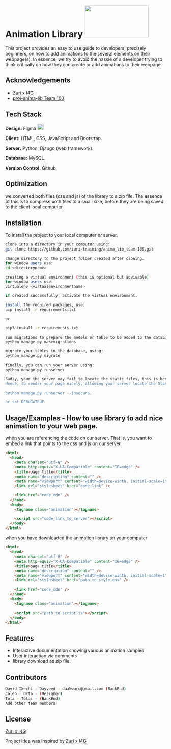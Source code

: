 # Animation Library <img src="https://res.cloudinary.com/dc29czhf9/image/upload/v1659106833/animo_logo_zecrf3.png" width="200" height="100">

This project provides an easy to use guide to developers, precisely beginners, on how to add animations to the several elements on their webpage(s). In essence, we try to avoid the hassle of a developer trying to think critically on how they can create or add animations to their webpage.

## Acknowledgements

- [Zuri x I4G](#)
- [proj-anima-lib Team 100](#)

## Tech Stack

**Design:** Figma <img src="https://res.cloudinary.com/dc29czhf9/image/upload/v1659109673/Figma-logo_pw2gqg.svg" width="20" height="20">

**Client:** HTML, CSS, JavaScript and Bootstrap.

**Server:** Python, Django (web framework).

**Database:** MySQL.

**Version Control:** Github

## Optimization

we converted both files (css and js) of the library to a zip file. The essence of this is to compress both files to a small size, before they are being saved to the client local computer.

## Installation

To install the project to your local computer or server.

```bash
clone into a directory in your computer using:
git clone https://github.com/zuri-training/anima_lib_team-100.git
```

```bash
change directory to the project folder created after cloning.
for window users use:
cd <directoryname>
```

```bash
creating a virtual environment (this is optional but advisable)
for window users use:
virtualenv <virtualenvironmentname>

if created successfully, activate the virtual environment.
```

```bash
install the required packages, use:
pip install -r requirements.txt

or

pip3 install -r requirements.txt
```

```bash
run migrations to prepare the models or table to be added to the database, use:
python manage.py makemigrations
```

```bash
migrate your tables to the database, using:
python manage.py migrate
```

```bash
finally, you can run your server using:
python manage.py runserver
```

```bash
Sadly, your the server may fail to locate the static files, this is because we've set debug mode to FALSE;
Hence, to render your page nicely, allowing your server locate the Static files; use:

python manage.py runserver --insecure.

or set DEBUG=TRUE
```

## Usage/Examples - How to use library to add nice animation to your web page.

when you are referencing the code on our server. That is, you want to embed a link that points to the css and js on our server.

```html
<html>
  <head>
    <meta charset="utf-8" />
    <meta http-equiv="X-UA-Compatible" content="IE=edge" />
    <title>page title</title>
    <meta name="description" content="" />
    <meta name="viewport" content="width=device-width, initial-scale=1" />
    <link rel="stylesheet" href="code_link" />

    <link href="code_cdn" />
  </head>
  <body>
    <tagname class="animation"></tagname>

    <script src="code_link_to_server"></script>
  </body>
</html>
```

when you have downloaded the animation library on your computer

```html
<html>
  <head>
    <meta charset="utf-8" />
    <meta http-equiv="X-UA-Compatible" content="IE=edge" />
    <title>page title</title>
    <meta name="description" content="" />
    <meta name="viewport" content="width=device-width, initial-scale=1" />
    <link rel="stylesheet" href="path_to_style.css" />

    <link href="code_cdn" />
  </head>
  <body>
    <tagname class="animation"></tagname>

    <script src="path_to_script.js"></script>
  </body>
</html>
```

## Features

- Interactive documentation showing various animation samples
- User interaction via comments
- library download as zip file.

## Contributors

```bash
David Ikechi - Dayveed - daakwuru@gmail.com (BackEnd)
Caleb - Octa - (Designer)
Tola - Tolac - (BackEnd)
Add other team members
```

## License

[Zuri x I4G](#)

Project idea was inspired by [Zuri x I4G](#)
